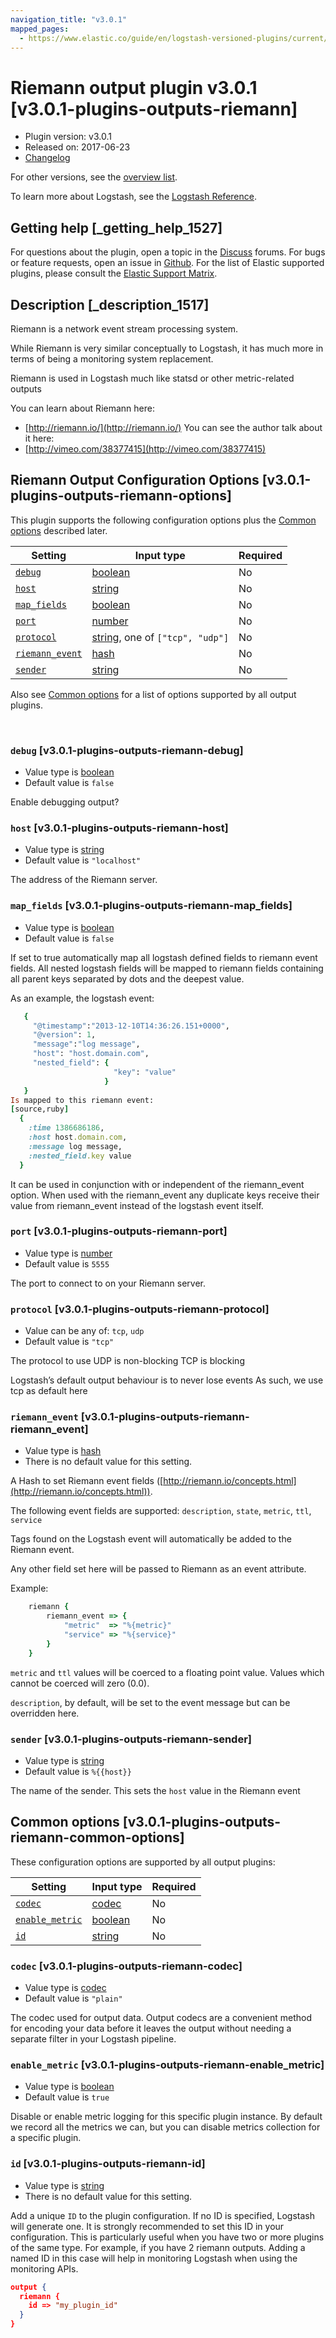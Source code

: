 ```yaml
---
navigation_title: "v3.0.1"
mapped_pages:
  - https://www.elastic.co/guide/en/logstash-versioned-plugins/current/v3.0.1-plugins-outputs-riemann.html
---
```


# Riemann output plugin v3.0.1 [v3.0.1-plugins-outputs-riemann]


* Plugin version: v3.0.1
* Released on: 2017-06-23
* [Changelog](https://github.com/logstash-plugins/logstash-output-riemann/blob/v3.0.1/CHANGELOG.md)

For other versions, see the [overview list](output-riemann-index.md).

To learn more about Logstash, see the [Logstash Reference](logstash://reference/index.md).

## Getting help [_getting_help_1527]

For questions about the plugin, open a topic in the [Discuss](http://discuss.elastic.co) forums. For bugs or feature requests, open an issue in [Github](https://github.com/logstash-plugins/logstash-output-riemann). For the list of Elastic supported plugins, please consult the [Elastic Support Matrix](https://www.elastic.co/support/matrix#matrix_logstash_plugins).


## Description [_description_1517]

Riemann is a network event stream processing system.

While Riemann is very similar conceptually to Logstash, it has much more in terms of being a monitoring system replacement.

Riemann is used in Logstash much like statsd or other metric-related outputs

You can learn about Riemann here:

* [http://riemann.io/](http://riemann.io/) You can see the author talk about it here:
* [http://vimeo.com/38377415](http://vimeo.com/38377415)


## Riemann Output Configuration Options [v3.0.1-plugins-outputs-riemann-options]

This plugin supports the following configuration options plus the [Common options](v3-0-1-plugins-outputs-riemann.md#v3.0.1-plugins-outputs-riemann-common-options) described later.

| Setting | Input type | Required |
| --- | --- | --- |
| [`debug`](v3-0-1-plugins-outputs-riemann.md#v3.0.1-plugins-outputs-riemann-debug) | [boolean](logstash://reference/configuration-file-structure.md#boolean) | No |
| [`host`](v3-0-1-plugins-outputs-riemann.md#v3.0.1-plugins-outputs-riemann-host) | [string](logstash://reference/configuration-file-structure.md#string) | No |
| [`map_fields`](v3-0-1-plugins-outputs-riemann.md#v3.0.1-plugins-outputs-riemann-map_fields) | [boolean](logstash://reference/configuration-file-structure.md#boolean) | No |
| [`port`](v3-0-1-plugins-outputs-riemann.md#v3.0.1-plugins-outputs-riemann-port) | [number](logstash://reference/configuration-file-structure.md#number) | No |
| [`protocol`](v3-0-1-plugins-outputs-riemann.md#v3.0.1-plugins-outputs-riemann-protocol) | [string](logstash://reference/configuration-file-structure.md#string), one of `["tcp", "udp"]` | No |
| [`riemann_event`](v3-0-1-plugins-outputs-riemann.md#v3.0.1-plugins-outputs-riemann-riemann_event) | [hash](logstash://reference/configuration-file-structure.md#hash) | No |
| [`sender`](v3-0-1-plugins-outputs-riemann.md#v3.0.1-plugins-outputs-riemann-sender) | [string](logstash://reference/configuration-file-structure.md#string) | No |

Also see [Common options](v3-0-1-plugins-outputs-riemann.md#v3.0.1-plugins-outputs-riemann-common-options) for a list of options supported by all output plugins.

 

### `debug` [v3.0.1-plugins-outputs-riemann-debug]

* Value type is [boolean](logstash://reference/configuration-file-structure.md#boolean)
* Default value is `false`

Enable debugging output?


### `host` [v3.0.1-plugins-outputs-riemann-host]

* Value type is [string](logstash://reference/configuration-file-structure.md#string)
* Default value is `"localhost"`

The address of the Riemann server.


### `map_fields` [v3.0.1-plugins-outputs-riemann-map_fields]

* Value type is [boolean](logstash://reference/configuration-file-structure.md#boolean)
* Default value is `false`

If set to true automatically map all logstash defined fields to riemann event fields. All nested logstash fields will be mapped to riemann fields containing all parent keys separated by dots and the deepest value.

As an example, the logstash event:

```ruby
   {
     "@timestamp":"2013-12-10T14:36:26.151+0000",
     "@version": 1,
     "message":"log message",
     "host": "host.domain.com",
     "nested_field": {
                       "key": "value"
                     }
   }
Is mapped to this riemann event:
[source,ruby]
  {
    :time 1386686186,
    :host host.domain.com,
    :message log message,
    :nested_field.key value
  }
```

It can be used in conjunction with or independent of the riemann_event option. When used with the riemann_event any duplicate keys receive their value from riemann_event instead of the logstash event itself.


### `port` [v3.0.1-plugins-outputs-riemann-port]

* Value type is [number](logstash://reference/configuration-file-structure.md#number)
* Default value is `5555`

The port to connect to on your Riemann server.


### `protocol` [v3.0.1-plugins-outputs-riemann-protocol]

* Value can be any of: `tcp`, `udp`
* Default value is `"tcp"`

The protocol to use UDP is non-blocking TCP is blocking

Logstash’s default output behaviour is to never lose events As such, we use tcp as default here


### `riemann_event` [v3.0.1-plugins-outputs-riemann-riemann_event]

* Value type is [hash](logstash://reference/configuration-file-structure.md#hash)
* There is no default value for this setting.

A Hash to set Riemann event fields ([http://riemann.io/concepts.html](http://riemann.io/concepts.html)).

The following event fields are supported: `description`, `state`, `metric`, `ttl`, `service`

Tags found on the Logstash event will automatically be added to the Riemann event.

Any other field set here will be passed to Riemann as an event attribute.

Example:

```ruby
    riemann {
        riemann_event => {
            "metric"  => "%{metric}"
            "service" => "%{service}"
        }
    }
```

`metric` and `ttl` values will be coerced to a floating point value. Values which cannot be coerced will zero (0.0).

`description`, by default, will be set to the event message but can be overridden here.


### `sender` [v3.0.1-plugins-outputs-riemann-sender]

* Value type is [string](logstash://reference/configuration-file-structure.md#string)
* Default value is `%{{host}}`

The name of the sender. This sets the `host` value in the Riemann event



## Common options [v3.0.1-plugins-outputs-riemann-common-options]

These configuration options are supported by all output plugins:

| Setting | Input type | Required |
| --- | --- | --- |
| [`codec`](v3-0-1-plugins-outputs-riemann.md#v3.0.1-plugins-outputs-riemann-codec) | [codec](logstash://reference/configuration-file-structure.md#codec) | No |
| [`enable_metric`](v3-0-1-plugins-outputs-riemann.md#v3.0.1-plugins-outputs-riemann-enable_metric) | [boolean](logstash://reference/configuration-file-structure.md#boolean) | No |
| [`id`](v3-0-1-plugins-outputs-riemann.md#v3.0.1-plugins-outputs-riemann-id) | [string](logstash://reference/configuration-file-structure.md#string) | No |

### `codec` [v3.0.1-plugins-outputs-riemann-codec]

* Value type is [codec](logstash://reference/configuration-file-structure.md#codec)
* Default value is `"plain"`

The codec used for output data. Output codecs are a convenient method for encoding your data before it leaves the output without needing a separate filter in your Logstash pipeline.


### `enable_metric` [v3.0.1-plugins-outputs-riemann-enable_metric]

* Value type is [boolean](logstash://reference/configuration-file-structure.md#boolean)
* Default value is `true`

Disable or enable metric logging for this specific plugin instance. By default we record all the metrics we can, but you can disable metrics collection for a specific plugin.


### `id` [v3.0.1-plugins-outputs-riemann-id]

* Value type is [string](logstash://reference/configuration-file-structure.md#string)
* There is no default value for this setting.

Add a unique `ID` to the plugin configuration. If no ID is specified, Logstash will generate one. It is strongly recommended to set this ID in your configuration. This is particularly useful when you have two or more plugins of the same type. For example, if you have 2 riemann outputs. Adding a named ID in this case will help in monitoring Logstash when using the monitoring APIs.

```json
output {
  riemann {
    id => "my_plugin_id"
  }
}
```



